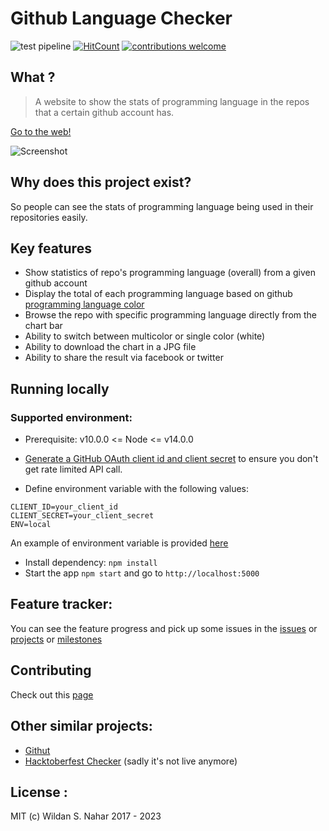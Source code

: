 # Github Language Checker

![test pipeline](https://github.com/wildan3105/github-langs/actions/workflows/node.js.yml/badge.svg)
[![HitCount](http://hits.dwyl.com/wildan3105/github-langs.svg)](http://hits.dwyl.com/wildan3105/github-langs) 
[![contributions welcome](https://img.shields.io/badge/contributions-welcome-brightgreen.svg?style=flat)](https://github.com/wildan3105/github-langs/issues)

## What ?

> A website to show the stats of programming language in the repos that a certain github account has.

[Go to the web!](https://github-langs-5e166fe51f35.herokuapp.com/)

![Screenshot](screenshot.png)

## Why does this project exist?

So people can see the stats of programming language being used in their repositories easily.

## Key features
- Show statistics of repo's programming language (overall) from a given github account
- Display the total of each programming language based on github [programming language color](https://github.com/github/linguist/blob/master/lib/linguist/languages.yml)
- Browse the repo with specific programming language directly from the chart bar
- Ability to switch between multicolor or single color (white)
- Ability to download the chart in a JPG file
- Ability to share the result via facebook or twitter

## Running locally

### Supported environment:
* Prerequisite: v10.0.0 <= Node <= v14.0.0

* [Generate a GitHub OAuth client id and client secret](https://github.com/settings/applications/new) to ensure you don't get rate limited API call.

* Define environment variable with the following values:
```
CLIENT_ID=your_client_id
CLIENT_SECRET=your_client_secret
ENV=local
```

An example of environment variable is provided [here](.env.example)

* Install dependency: `npm install`
* Start the app `npm start` and go to `http://localhost:5000`

## Feature tracker:
You can see the feature progress and pick up some issues in the [issues](https://github.com/wildan3105/github-langs/issues) or [projects](https://github.com/wildan3105/github-langs/projects) or [milestones](https://github.com/wildan3105/github-langs/milestones)

## Contributing

Check out this [page](CONTRIBUTING.md)
## Other similar projects:
- [Githut](https://github.com/madnight/githut)
- [Hacktoberfest Checker](https://github.com/jenkoian/hacktoberfest-checker) (sadly it's not live anymore)

## License :

MIT (c) Wildan S. Nahar 2017 - 2023
